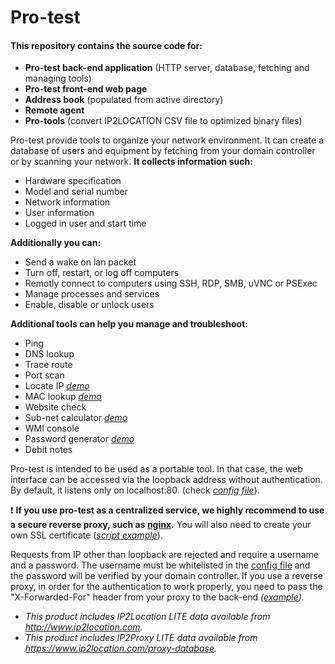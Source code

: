 # Pro-test

#### This repository contains the source code for:
  * **Pro-test back-end application** (HTTP server, database, fetching and managing tools)
  * **Pro-test front-end web page**
  * **Address book** (populated from active directory)
  * **Remote agent**
  * **Pro-tools** (convert IP2LOCATION CSV file to optimized binary files)

Pro-test provide tools to organize your network environment. It can create a database of users and equipment by fetching from your domain controller or by scanning your network.
**It collects information such:**
  * Hardware specification
  * Model and serial number
  * Network information
  * User information
  * Logged in user and start time

**Additionally you can:**
  * Send a wake on lan packet
  * Turn off, restart, or log off computers
  * Remotly connect to computers using SSH, RDP, SMB, uVNC or PSExec
  * Manage processes and services
  * Enable, disable or unlock users

**Additional tools can help you manage and troubleshoot:**
  * Ping
  * DNS lookup
  * Trace route
  * Port scan
  * Locate IP  *[demo](https://veniware.github.io/#locateip)*
  * MAC lookup  *[demo](https://veniware.github.io/#maclookup)*
  * Website check
  * Sub-net calculator  *[demo](https://veniware.github.io/#netcalc)*
  * WMI console
  * Password generator  *[demo](https://veniware.github.io/#passgen)*
  * Debit notes

Pro-test is intended to be used as a portable tool. In that case, the web interface can be accessed via the loopback address without authentication.
By default, it listens only on localhost:80. (check *[config file](https://github.com/veniware/OpenProtest/blob/master/OpenProtest/bin/config.txt)*).

:exclamation: **If you use pro-test as a centralized service, we highly recommend to use a secure reverse proxy, such as [nginx](http://nginx.org/en/download.html).**
You will also need to create your own SSL certificate (*[script example](https://github.com/veniware/OpenProtest/blob/master/Tools%20and%20Docs/generate_ssl.bat)*).

Requests from IP other than loopback are rejected and require a username and a password.
The username must be whitelisted in the [config file](https://github.com/veniware/OpenProtest/blob/master/OpenProtest/bin/config.txt) and the password will be verified by your domain controller.
If you use a reverse proxy, in order for the authentication to work properly, you need to pass the "X-Forwarded-For" header from your proxy to the back-end *([example](https://github.com/veniware/OpenProtest/blob/master/Tools%20and%20Docs/nginx.conf)).*


* *This product includes IP2Location LITE data available from http://www.ip2location.com.*
* *This product includes IP2Proxy LITE data available from https://www.ip2location.com/proxy-database.*
